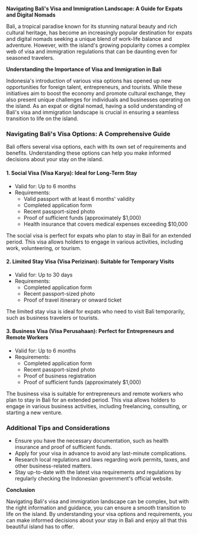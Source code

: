**Navigating Bali's Visa and Immigration Landscape: A Guide for Expats and Digital Nomads**

Bali, a tropical paradise known for its stunning natural beauty and rich cultural heritage, has become an increasingly popular destination for expats and digital nomads seeking a unique blend of work-life balance and adventure. However, with the island's growing popularity comes a complex web of visa and immigration regulations that can be daunting even for seasoned travelers.

**Understanding the Importance of Visa and Immigration in Bali**

Indonesia's introduction of various visa options has opened up new opportunities for foreign talent, entrepreneurs, and tourists. While these initiatives aim to boost the economy and promote cultural exchange, they also present unique challenges for individuals and businesses operating on the island. As an expat or digital nomad, having a solid understanding of Bali's visa and immigration landscape is crucial in ensuring a seamless transition to life on the island.

### **Navigating Bali's Visa Options: A Comprehensive Guide**

Bali offers several visa options, each with its own set of requirements and benefits. Understanding these options can help you make informed decisions about your stay on the island.

#### 1. Social Visa (Visa Karya): Ideal for Long-Term Stay

*   Valid for: Up to 6 months
*   Requirements:
    *   Valid passport with at least 6 months' validity
    *   Completed application form
    *   Recent passport-sized photo
    *   Proof of sufficient funds (approximately $1,000)
    *   Health insurance that covers medical expenses exceeding $10,000

The social visa is perfect for expats who plan to stay in Bali for an extended period. This visa allows holders to engage in various activities, including work, volunteering, or tourism.

#### 2. Limited Stay Visa (Visa Perizinan): Suitable for Temporary Visits

*   Valid for: Up to 30 days
*   Requirements:
    *   Completed application form
    *   Recent passport-sized photo
    *   Proof of travel itinerary or onward ticket

The limited stay visa is ideal for expats who need to visit Bali temporarily, such as business travelers or tourists.

#### 3. Business Visa (Visa Perusahaan): Perfect for Entrepreneurs and Remote Workers

*   Valid for: Up to 6 months
*   Requirements:
    *   Completed application form
    *   Recent passport-sized photo
    *   Proof of business registration
    *   Proof of sufficient funds (approximately $1,000)

The business visa is suitable for entrepreneurs and remote workers who plan to stay in Bali for an extended period. This visa allows holders to engage in various business activities, including freelancing, consulting, or starting a new venture.

### Additional Tips and Considerations

*   Ensure you have the necessary documentation, such as health insurance and proof of sufficient funds.
*   Apply for your visa in advance to avoid any last-minute complications.
*   Research local regulations and laws regarding work permits, taxes, and other business-related matters.
*   Stay up-to-date with the latest visa requirements and regulations by regularly checking the Indonesian government's official website.

**Conclusion**

Navigating Bali's visa and immigration landscape can be complex, but with the right information and guidance, you can ensure a smooth transition to life on the island. By understanding your visa options and requirements, you can make informed decisions about your stay in Bali and enjoy all that this beautiful island has to offer.